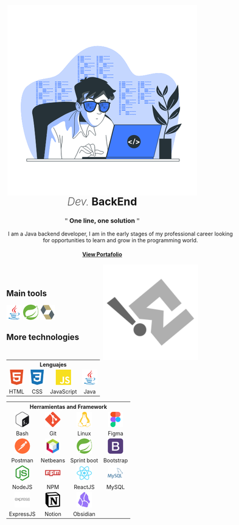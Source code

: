 
<!-- style="display:block; margin: 0 auto;" --->
<img src="imgs/Coding.gif" style="display:block; margin: 0 auto;">

<h1 style="margin:0; text-align: center;"><i style="font-weight:200">Dev.</i> <strong>BackEnd</strong></h1>
<div style="text-align: center;">
    <h3 style="width:450px; display:inline-block;">
        <span style="color: #6B6B6B; display:inline-block;">"</span>
        One line, one solution
        <span style="color: #6B6B6B;display:inline-block;">"</span>
    </h3>
</div>
<p style="width:600px; text-align: center; display:block; margin: 0 auto;">I am a Java backend developer, I am in the early stages of my professional career looking for opportunities to learn and grow in the programming world.</p>

<h4 style="text-align:center;"><a href="">View Portafolio</a></h4>

<img src="imgs/logo.svg" align="right" width="250px" style="max-witdh:100%;">

<br><br>

## Main tools

<img src="icons/java.svg" witdh="40" height="40">
<img src="icons/spring.svg" witdh="40" height="40">
<img src="icons/hibernate.svg" witdh="40" height="40">

## More technologies


<table style="text-align:center;">
    <tr>
        <th colspan="4">Lenguajes</th>
    </tr>
    <tr>
        <td><img src="icons/html.svg" witdh="40" height="40"></td>
        <td><img src="icons/css.svg" witdh="40" height="40"></td>
        <td><img src="icons/javascript.svg" witdh="40" height="40"></td>
        <td><img src="icons/java.svg" witdh="40" height="40"></td>
    </tr>
    <tr>
        <td>HTML</td>
        <td>CSS</td>
        <td>JavaScript</td>
        <td>Java</td>
    </tr>
</table>

<table style="text-align:center;">
    <tr>
        <th colspan="4">Herramientas and Framework</th>
    </tr>
    <tr>
        <td><img src="icons/bash.svg" witdh="40" height="40"></td>
        <td><img src="icons/git.svg" witdh="40" height="40"></td>
        <td><img src="icons/linux.svg" witdh="40" height="40"></td>
        <td><img src="icons/figma.svg" witdh="40" height="40"></td>
    </tr>
    <tr>
        <td>Bash</td>
        <td>Git</td>
        <td>Linux</td>
        <td>Figma</td>
    </tr>
    <tr>
        <td><img src="icons/postman.svg" witdh="40" height="40"></td>
        <td><img src="icons/netbeans.svg" witdh="40" height="40"></td>
        <td><img src="icons/spring.svg" witdh="40" height="40"></td>
        <td><img src="icons/bootstrap.svg" witdh="40" height="40"></td>
    </tr>
    <tr>
        <td>Postman</td>
        <td>Netbeans</td>
        <td>Sprint boot</td>
        <td>Bootstrap</td>
    </tr>
    <tr>
        <td><img src="icons/node.svg" witdh="40" height="40"></td>
        <td><img src="icons/npm.svg" witdh="40" height="40"></td>
        <td><img src="icons/react.svg" witdh="40" height="40"></td>
        <td><img src="icons/mysql.svg" witdh="40" height="40"></td>
    </tr>
    <tr>
        <td>NodeJS</td>
        <td>NPM</td>
        <td>ReactJS</td>
        <td>MySQL</td>
    </tr>
    <tr>
        <td><img src="icons/express.svg" witdh="40" height="40"></td>
        <td><img src="icons/notion.svg" witdh="40" height="40"></td>
        <td><img src="icons/obsidian.svg" witdh="40" height="40"></td>
        <td></td>
    </tr>
    <tr>
        <td>ExpressJS</td>
        <td>Notion</td>
        <td>Obsidian</td>
        <td></td>
    </tr>
</table>

<!--
## Contacts

![](https://img.shields.io/badge/Instagram-383838?style=for-the-badge&logo=instagram)
![](https://img.shields.io/badge/Linkedin-383838?style=for-the-badge&logo=linkedin)


**W4rl1n26/W4rl1n26** is a ✨ _special_ ✨ repository because its `README.md` (this file) appears on your GitHub profile.


<a href="https://www.linkedin.com/in/warlin-clase-5688b0270/"><img src="icons/linkedin.svg"></a> <a href="https://www.instagram.com/warlinclasedev/"><img src="icons/instagram.svg"></a>


Here are some ideas to get you started:

- 🔭 I’m currently working on ...
- 🌱 I’m currently learning ...
- 👯 I’m looking to collaborate on ...
- 🤔 I’m looking for help with ...
- 💬 Ask me about ...
- 📫 How to reach me: ...
- 😄 Pronouns: ...
- ⚡ Fun fact: ...
-->
